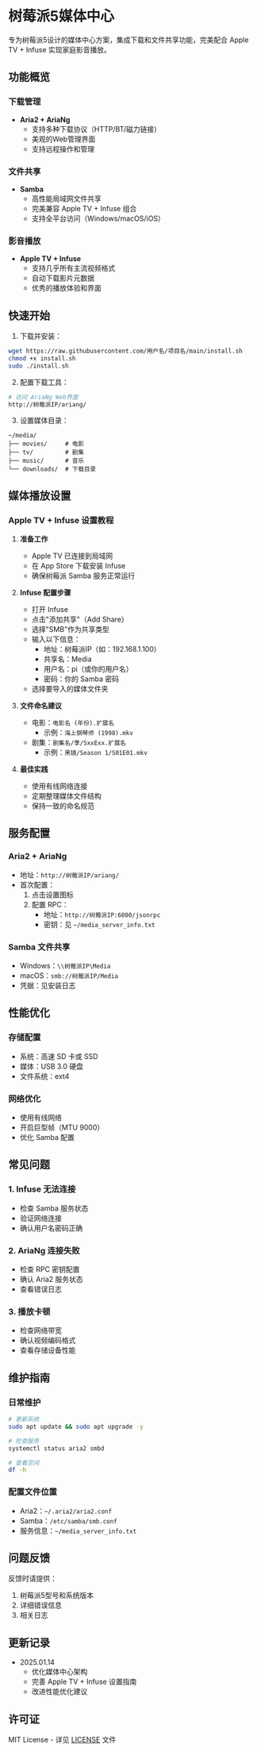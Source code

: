 # 树莓派5媒体中心

专为树莓派5设计的媒体中心方案，集成下载和文件共享功能，完美配合 Apple TV + Infuse 实现家庭影音播放。

## 功能概览

### 下载管理
- **Aria2 + AriaNg**
  - 支持多种下载协议（HTTP/BT/磁力链接）
  - 美观的Web管理界面
  - 支持远程操作和管理

### 文件共享
- **Samba**
  - 高性能局域网文件共享
  - 完美兼容 Apple TV + Infuse 组合
  - 支持全平台访问（Windows/macOS/iOS）

### 影音播放
- **Apple TV + Infuse**
  - 支持几乎所有主流视频格式
  - 自动下载影片元数据
  - 优秀的播放体验和界面

## 快速开始

1. 下载并安装：
```bash
wget https://raw.githubusercontent.com/用户名/项目名/main/install.sh
chmod +x install.sh
sudo ./install.sh
```

2. 配置下载工具：
```bash
# 访问 AriaNg Web界面
http://树莓派IP/ariang/
```

3. 设置媒体目录：
```
~/media/
├── movies/     # 电影
├── tv/         # 剧集
├── music/      # 音乐
└── downloads/  # 下载目录
```

## 媒体播放设置

### Apple TV + Infuse 设置教程

1. **准备工作**
   - Apple TV 已连接到局域网
   - 在 App Store 下载安装 Infuse
   - 确保树莓派 Samba 服务正常运行

2. **Infuse 配置步骤**
   - 打开 Infuse
   - 点击"添加共享"（Add Share）
   - 选择"SMB"作为共享类型
   - 输入以下信息：
     - 地址：树莓派IP（如：192.168.1.100）
     - 共享名：Media
     - 用户名：pi（或你的用户名）
     - 密码：你的 Samba 密码
   - 选择要导入的媒体文件夹

3. **文件命名建议**
   - 电影：`电影名 (年份).扩展名`
     - 示例：`海上钢琴师 (1998).mkv`
   - 剧集：`剧集名/季/SxxExx.扩展名`
     - 示例：`黑镜/Season 1/S01E01.mkv`

4. **最佳实践**
   - 使用有线网络连接
   - 定期整理媒体文件结构
   - 保持一致的命名规范

## 服务配置

### Aria2 + AriaNg
- 地址：`http://树莓派IP/ariang/`
- 首次配置：
  1. 点击设置图标
  2. 配置 RPC：
     - 地址：`http://树莓派IP:6800/jsonrpc`
     - 密钥：见 `~/media_server_info.txt`

### Samba 文件共享
- Windows：`\\树莓派IP\Media`
- macOS：`smb://树莓派IP/Media`
- 凭据：见安装日志

## 性能优化

### 存储配置
- 系统：高速 SD 卡或 SSD
- 媒体：USB 3.0 硬盘
- 文件系统：ext4

### 网络优化
- 使用有线网络
- 开启巨型帧（MTU 9000）
- 优化 Samba 配置

## 常见问题

### 1. Infuse 无法连接
- 检查 Samba 服务状态
- 验证网络连接
- 确认用户名密码正确

### 2. AriaNg 连接失败
- 检查 RPC 密钥配置
- 确认 Aria2 服务状态
- 查看错误日志

### 3. 播放卡顿
- 检查网络带宽
- 确认视频编码格式
- 查看存储设备性能

## 维护指南

### 日常维护
```bash
# 更新系统
sudo apt update && sudo apt upgrade -y

# 检查服务
systemctl status aria2 smbd

# 查看空间
df -h
```

### 配置文件位置
- Aria2：`~/.aria2/aria2.conf`
- Samba：`/etc/samba/smb.conf`
- 服务信息：`~/media_server_info.txt`

## 问题反馈

反馈时请提供：
1. 树莓派5型号和系统版本
2. 详细错误信息
3. 相关日志

## 更新记录

- 2025.01.14
  - 优化媒体中心架构
  - 完善 Apple TV + Infuse 设置指南
  - 改进性能优化建议

## 许可证

MIT License - 详见 [LICENSE](LICENSE) 文件